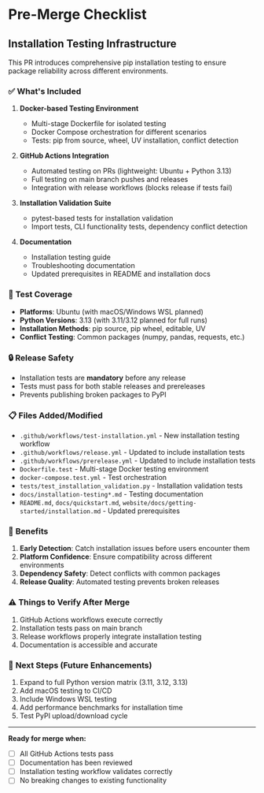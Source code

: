 # Pre-Merge Checklist

## Installation Testing Infrastructure

This PR introduces comprehensive pip installation testing to ensure package reliability across different environments.

### ✅ **What's Included**

1. **Docker-based Testing Environment**
   - Multi-stage Dockerfile for isolated testing
   - Docker Compose orchestration for different scenarios
   - Tests: pip from source, wheel, UV installation, conflict detection

2. **GitHub Actions Integration**
   - Automated testing on PRs (lightweight: Ubuntu + Python 3.13)
   - Full testing on main branch pushes and releases
   - Integration with release workflows (blocks release if tests fail)

3. **Installation Validation Suite**
   - pytest-based tests for installation validation
   - Import tests, CLI functionality tests, dependency conflict detection

4. **Documentation**
   - Installation testing guide
   - Troubleshooting documentation
   - Updated prerequisites in README and installation docs

### 🧪 **Test Coverage**

- **Platforms**: Ubuntu (with macOS/Windows WSL planned)
- **Python Versions**: 3.13 (with 3.11/3.12 planned for full runs)
- **Installation Methods**: pip source, pip wheel, editable, UV
- **Conflict Testing**: Common packages (numpy, pandas, requests, etc.)

### 🔒 **Release Safety**

- Installation tests are **mandatory** before any release
- Tests must pass for both stable releases and prereleases
- Prevents publishing broken packages to PyPI

### 📋 **Files Added/Modified**

- `.github/workflows/test-installation.yml` - New installation testing workflow
- `.github/workflows/release.yml` - Updated to include installation tests
- `.github/workflows/prerelease.yml` - Updated to include installation tests
- `Dockerfile.test` - Multi-stage Docker testing environment
- `docker-compose.test.yml` - Test orchestration
- `tests/test_installation_validation.py` - Installation validation tests
- `docs/installation-testing*.md` - Testing documentation
- `README.md`, `docs/quickstart.md`, `website/docs/getting-started/installation.md` - Updated prerequisites

### 🎯 **Benefits**

1. **Early Detection**: Catch installation issues before users encounter them
2. **Platform Confidence**: Ensure compatibility across different environments
3. **Dependency Safety**: Detect conflicts with common packages
4. **Release Quality**: Automated testing prevents broken releases

### ⚠️ **Things to Verify After Merge**

1. GitHub Actions workflows execute correctly
2. Installation tests pass on main branch
3. Release workflows properly integrate installation testing
4. Documentation is accessible and accurate

### 🚀 **Next Steps (Future Enhancements)**

1. Expand to full Python version matrix (3.11, 3.12, 3.13)
2. Add macOS testing to CI/CD
3. Include Windows WSL testing
4. Add performance benchmarks for installation time
5. Test PyPI upload/download cycle

---

**Ready for merge when:**
- [ ] All GitHub Actions tests pass
- [ ] Documentation has been reviewed
- [ ] Installation testing workflow validates correctly
- [ ] No breaking changes to existing functionality